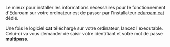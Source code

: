 Le mieux pour installer les informations nécessaires pour le fonctionnement d'Eduroam sur votre ordinateur est de passer par l'installateur [eduroam cat](https://cat.eduroam.org/?lang=fr) dédié. 

Une fois le logiciel **cat** téléchargé sur votre ordinateur, lancez l'executable. Celui-ci va vous demander de saisir votre identifiant et votre mot de passe **multipass**.